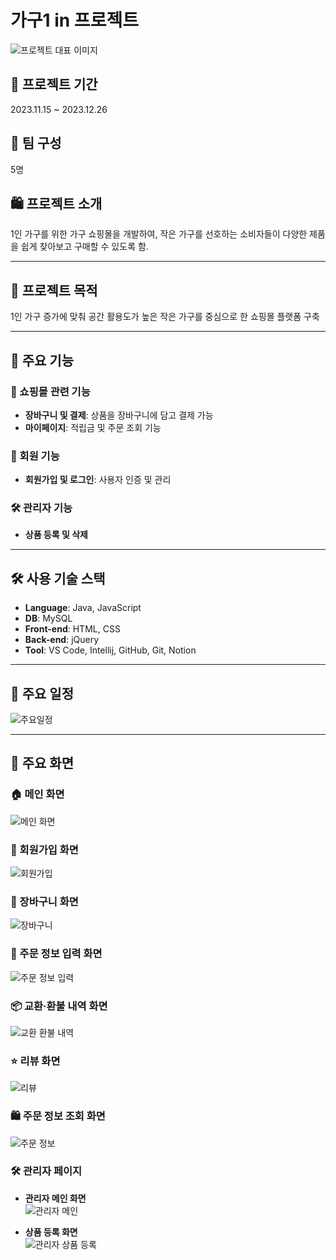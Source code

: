 # 가구1 in 프로젝트

![프로젝트 대표 이미지](https://github.com/user-attachments/assets/acf6e64a-b7ae-4f11-a8e0-1cb3f089ea70)

## 📅 프로젝트 기간
2023.11.15 ~ 2023.12.26

## 👥 팀 구성
5명

## 🛍️ 프로젝트 소개
1인 가구를 위한 가구 쇼핑몰을 개발하여, 작은 가구를 선호하는 소비자들이 다양한 제품을 쉽게 찾아보고 구매할 수 있도록 함.

---

## 📌 프로젝트 목적
1인 가구 증가에 맞춰 공간 활용도가 높은 작은 가구를 중심으로 한 쇼핑몰 플랫폼 구축

---

## 🚀 주요 기능

### 🏪 쇼핑몰 관련 기능
- **장바구니 및 결제**: 상품을 장바구니에 담고 결제 가능
- **마이페이지**: 적립금 및 주문 조회 기능

### 🔑 회원 기능
- **회원가입 및 로그인**: 사용자 인증 및 관리

### 🛠 관리자 기능
- **상품 등록 및 삭제**

---

## 🛠 사용 기술 스택

- **Language**: Java, JavaScript  
- **DB**: MySQL  
- **Front-end**: HTML, CSS  
- **Back-end**: jQuery  
- **Tool**: VS Code, Intellij, GitHub, Git, Notion  

---

## 📅 주요 일정

![주요일정](https://github.com/user-attachments/assets/13bcefdb-25bd-4d53-bdb1-8ecc0831f6bb)

---

## 📸 주요 화면

### 🏠 메인 화면
![메인 화면](https://github.com/user-attachments/assets/aa3e07fb-2942-4859-a5c1-f41caa142afd)

### 🔑 회원가입 화면
![회원가입](https://github.com/user-attachments/assets/c8b1c5d3-4adc-4498-8aa2-1d5bccb31b2d)

### 🛒 장바구니 화면
![장바구니](https://github.com/user-attachments/assets/0d31bc84-c3ba-4f00-8059-88b99436628e)

### 📝 주문 정보 입력 화면
![주문 정보 입력](https://github.com/user-attachments/assets/d5f2312c-1ebe-4424-99c0-947535d68fbc)

### 📦 교환·환불 내역 화면
![교환 환불 내역](https://github.com/user-attachments/assets/a6905d4a-39d6-4dcc-aa04-a0c4234ad4b0)

### ⭐ 리뷰 화면
![리뷰](https://github.com/user-attachments/assets/695fb038-3548-4370-8593-5444e73d12e9)

### 🛍️ 주문 정보 조회 화면
![주문 정보](https://github.com/user-attachments/assets/89c1b2f4-4376-4df6-986a-65ac8ae71de4)

### 🛠 관리자 페이지
- **관리자 메인 화면**  
  ![관리자 메인](https://github.com/user-attachments/assets/eaa4735b-5d66-4706-8f77-3475ba08f109)

- **상품 등록 화면**  
  ![관리자 상품 등록](https://github.com/user-attachments/assets/d435e391-43d4-40a5-a97a-c2c179094ca5)
